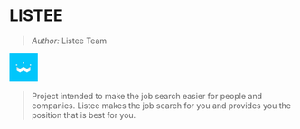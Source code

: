 # LISTEE
> *Author:* Listee Team

<img src="https://github.com/Listee/listee-images/raw/master/images/Listee.png" width=50 height=50 />

> Project intended to make the job search easier for people and companies. Listee makes the job search for you and provides you the position that is best for you.

